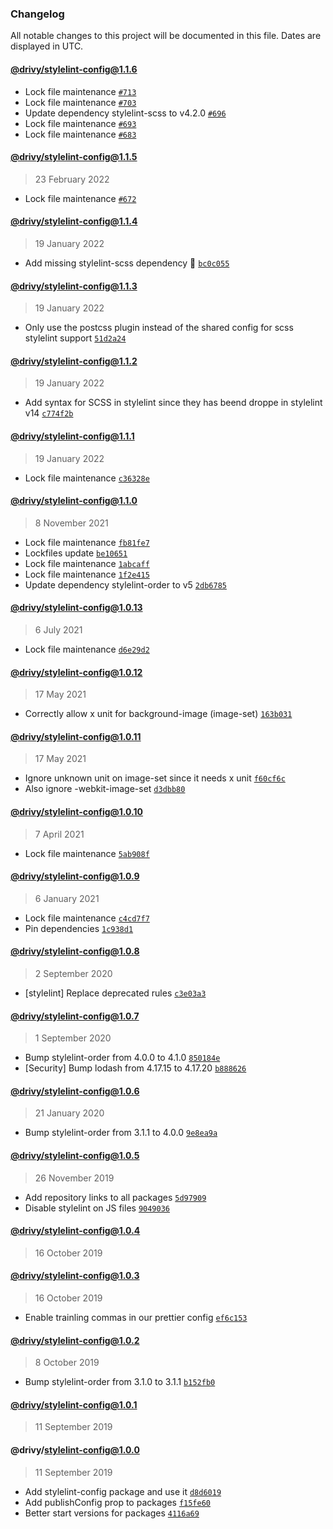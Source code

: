 ### Changelog

All notable changes to this project will be documented in this file. Dates are displayed in UTC.

#### [@drivy/stylelint-config@1.1.6](https://github.com/drivy/frontend-configs/compare/@drivy/stylelint-config@1.1.5...@drivy/stylelint-config@1.1.6)

- Lock file maintenance [`#713`](https://github.com/drivy/frontend-configs/pull/713)
- Lock file maintenance [`#703`](https://github.com/drivy/frontend-configs/pull/703)
- Update dependency stylelint-scss to v4.2.0 [`#696`](https://github.com/drivy/frontend-configs/pull/696)
- Lock file maintenance [`#693`](https://github.com/drivy/frontend-configs/pull/693)
- Lock file maintenance [`#683`](https://github.com/drivy/frontend-configs/pull/683)

#### [@drivy/stylelint-config@1.1.5](https://github.com/drivy/frontend-configs/compare/@drivy/stylelint-config@1.1.4...@drivy/stylelint-config@1.1.5)

> 23 February 2022

- Lock file maintenance [`#672`](https://github.com/drivy/frontend-configs/pull/672)

#### [@drivy/stylelint-config@1.1.4](https://github.com/drivy/frontend-configs/compare/@drivy/stylelint-config@1.1.3...@drivy/stylelint-config@1.1.4)

> 19 January 2022

- Add missing stylelint-scss dependency :facepalm: [`bc0c055`](https://github.com/drivy/frontend-configs/commit/bc0c0558cfe061b960d6f0e25e329e46749679dd)

#### [@drivy/stylelint-config@1.1.3](https://github.com/drivy/frontend-configs/compare/@drivy/stylelint-config@1.1.2...@drivy/stylelint-config@1.1.3)

> 19 January 2022

- Only use the postcss plugin instead of the shared config for scss stylelint support [`51d2a24`](https://github.com/drivy/frontend-configs/commit/51d2a242e3377ed924cf94deec46ce497e7d176d)

#### [@drivy/stylelint-config@1.1.2](https://github.com/drivy/frontend-configs/compare/@drivy/stylelint-config@1.1.1...@drivy/stylelint-config@1.1.2)

> 19 January 2022

- Add syntax for SCSS in stylelint since they has beend droppe in stylelint v14 [`c774f2b`](https://github.com/drivy/frontend-configs/commit/c774f2bc940342b65985f72779f6368bbb019f05)

#### [@drivy/stylelint-config@1.1.1](https://github.com/drivy/frontend-configs/compare/@drivy/stylelint-config@1.1.0...@drivy/stylelint-config@1.1.1)

> 19 January 2022

- Lock file maintenance [`c36328e`](https://github.com/drivy/frontend-configs/commit/c36328e5d4b493820cadd5fe409c36daf96254e1)

#### [@drivy/stylelint-config@1.1.0](https://github.com/drivy/frontend-configs/compare/@drivy/stylelint-config@1.0.13...@drivy/stylelint-config@1.1.0)

> 8 November 2021

- Lock file maintenance [`fb81fe7`](https://github.com/drivy/frontend-configs/commit/fb81fe71c879415e83c4e51727074623ac990240)
- Lockfiles update [`be10651`](https://github.com/drivy/frontend-configs/commit/be10651ab18dc7c0f08fb6e1dd48b33ea8c280e6)
- Lock file maintenance [`1abcaff`](https://github.com/drivy/frontend-configs/commit/1abcaff7c89570952fdb31bece8059b097b07a11)
- Lock file maintenance [`1f2e415`](https://github.com/drivy/frontend-configs/commit/1f2e4152b0ab11ac7af5bb3f336d7882f1058019)
- Update dependency stylelint-order to v5 [`2db6785`](https://github.com/drivy/frontend-configs/commit/2db67850b51dfd1af83e5eb63ae09d8c359d4f39)

#### [@drivy/stylelint-config@1.0.13](https://github.com/drivy/frontend-configs/compare/@drivy/stylelint-config@1.0.12...@drivy/stylelint-config@1.0.13)

> 6 July 2021

- Lock file maintenance [`d6e29d2`](https://github.com/drivy/frontend-configs/commit/d6e29d2e9066ead3b807bf41db7e7979c5bbdd80)

#### [@drivy/stylelint-config@1.0.12](https://github.com/drivy/frontend-configs/compare/@drivy/stylelint-config@1.0.11...@drivy/stylelint-config@1.0.12)

> 17 May 2021

- Correctly allow x unit for background-image (image-set) [`163b031`](https://github.com/drivy/frontend-configs/commit/163b03100bb24fae70187fba8883261da215a57a)

#### [@drivy/stylelint-config@1.0.11](https://github.com/drivy/frontend-configs/compare/@drivy/stylelint-config@1.0.10...@drivy/stylelint-config@1.0.11)

> 17 May 2021

- Ignore unknown unit on image-set since it needs x unit [`f60cf6c`](https://github.com/drivy/frontend-configs/commit/f60cf6c146110efde00827029bd1bdc5bd443d86)
- Also ignore -webkit-image-set [`d3dbb80`](https://github.com/drivy/frontend-configs/commit/d3dbb808b8918d17d7965297127e317aa14a4819)

#### [@drivy/stylelint-config@1.0.10](https://github.com/drivy/frontend-configs/compare/@drivy/stylelint-config@1.0.9...@drivy/stylelint-config@1.0.10)

> 7 April 2021

- Lock file maintenance [`5ab908f`](https://github.com/drivy/frontend-configs/commit/5ab908f88ddedfbd425b30123371c6fc68284a60)

#### [@drivy/stylelint-config@1.0.9](https://github.com/drivy/frontend-configs/compare/@drivy/stylelint-config@1.0.8...@drivy/stylelint-config@1.0.9)

> 6 January 2021

- Lock file maintenance [`c4cd7f7`](https://github.com/drivy/frontend-configs/commit/c4cd7f7d7e5eaa6118ceb90ca4fa228e64c79397)
- Pin dependencies [`1c938d1`](https://github.com/drivy/frontend-configs/commit/1c938d17e7ec728759e149c76cd7823199716b1d)

#### [@drivy/stylelint-config@1.0.8](https://github.com/drivy/frontend-configs/compare/@drivy/stylelint-config@1.0.7...@drivy/stylelint-config@1.0.8)

> 2 September 2020

- [stylelint] Replace deprecated rules [`c3e03a3`](https://github.com/drivy/frontend-configs/commit/c3e03a3a7694055730bd273aefd6e6771b883e53)

#### [@drivy/stylelint-config@1.0.7](https://github.com/drivy/frontend-configs/compare/@drivy/stylelint-config@1.0.6...@drivy/stylelint-config@1.0.7)

> 1 September 2020

- Bump stylelint-order from 4.0.0 to 4.1.0 [`850184e`](https://github.com/drivy/frontend-configs/commit/850184ea32f9e515457b9c2ef0264bf4f0abe007)
- [Security] Bump lodash from 4.17.15 to 4.17.20 [`b888626`](https://github.com/drivy/frontend-configs/commit/b888626a6a535f279edd1315a52540528dec37a9)

#### [@drivy/stylelint-config@1.0.6](https://github.com/drivy/frontend-configs/compare/@drivy/stylelint-config@1.0.5...@drivy/stylelint-config@1.0.6)

> 21 January 2020

- Bump stylelint-order from 3.1.1 to 4.0.0 [`9e8ea9a`](https://github.com/drivy/frontend-configs/commit/9e8ea9a6fd5af2de66b15eadd767ad34c521d92f)

#### [@drivy/stylelint-config@1.0.5](https://github.com/drivy/frontend-configs/compare/@drivy/stylelint-config@1.0.4...@drivy/stylelint-config@1.0.5)

> 26 November 2019

- Add repository links to all packages [`5d97909`](https://github.com/drivy/frontend-configs/commit/5d9790910d5d3a2da6b3d336a03d1cb40f9dcf05)
- Disable stylelint on JS files [`9049036`](https://github.com/drivy/frontend-configs/commit/90490368b2d557b74441b3199f35a5de754c9eb4)

#### [@drivy/stylelint-config@1.0.4](https://github.com/drivy/frontend-configs/compare/@drivy/stylelint-config@1.0.3...@drivy/stylelint-config@1.0.4)

> 16 October 2019

#### [@drivy/stylelint-config@1.0.3](https://github.com/drivy/frontend-configs/compare/@drivy/stylelint-config@1.0.2...@drivy/stylelint-config@1.0.3)

> 16 October 2019

- Enable trainling commas in our prettier config [`ef6c153`](https://github.com/drivy/frontend-configs/commit/ef6c15342135c793a26b3621d799af4f3ef23cbc)

#### [@drivy/stylelint-config@1.0.2](https://github.com/drivy/frontend-configs/compare/@drivy/stylelint-config@1.0.1...@drivy/stylelint-config@1.0.2)

> 8 October 2019

- Bump stylelint-order from 3.1.0 to 3.1.1 [`b152fb0`](https://github.com/drivy/frontend-configs/commit/b152fb039e60dc0d3dbde3e44b8c1abfb75a3a97)

#### [@drivy/stylelint-config@1.0.1](https://github.com/drivy/frontend-configs/compare/@drivy/stylelint-config@1.0.0...@drivy/stylelint-config@1.0.1)

> 11 September 2019

#### @drivy/stylelint-config@1.0.0

> 11 September 2019

- Add stylelint-config package and use it [`d8d6019`](https://github.com/drivy/frontend-configs/commit/d8d60191dfa401dcd5b34feda3ccc1798d7acbf5)
- Add publishConfig prop to packages [`f15fe60`](https://github.com/drivy/frontend-configs/commit/f15fe60f40597f0766ed85925e6ab62535628a19)
- Better start versions for packages [`4116a69`](https://github.com/drivy/frontend-configs/commit/4116a696778d6fad96f0c35f9c91a72e61e529e8)
